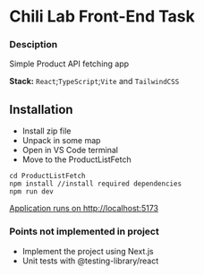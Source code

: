 # Chili Lab Front-End Task

### Desciption
Simple Product API fetching app </p>
**Stack:** ```React```;```TypeScript```;```Vite``` and ```TailwindCSS```
## Installation
+ Install zip file
+ Unpack in some map
+ Open in VS Code terminal
+ Move to the ProductListFetch
```
cd ProductListFetch
npm install //install required dependencies
npm run dev
```
[Application runs on http://localhost:5173](http://localhost:5173)</p>

### Points not implemented in project
+ Implement the project using Next.js
+ Unit tests with @testing-library/react
